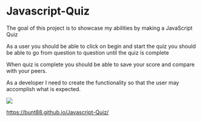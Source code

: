 # Javascript-Quiz

The goal of this project is to showcase my abilities by making a JavaScript Quiz

As a user you should be able to click on begin and start the quiz
you should be able to go from question to question until the quiz is complete

When quiz is complete you should be able to save your score and compare with your peers.

As a developer I need to create the functionality so that the user may accomplish what is expected.

![](<assets%5CImages%5CScreenshot%20(8).png>)

https://bunt88.github.io/Javascript-Quiz/
